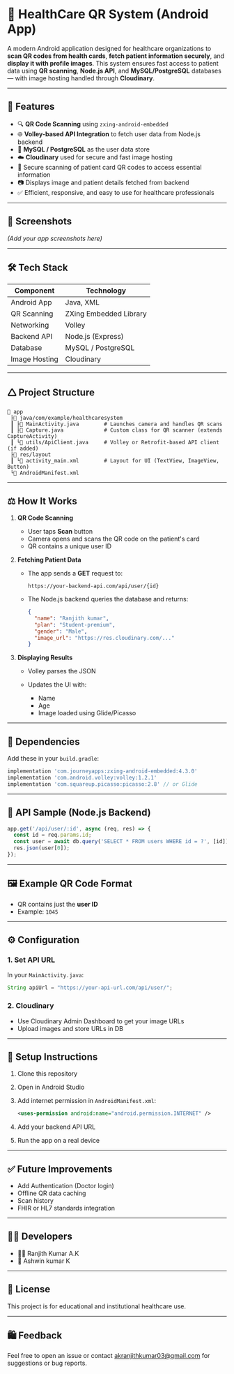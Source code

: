 # 🏥 HealthCare QR System (Android App)

A modern Android application designed for healthcare organizations to **scan QR codes from health cards**, **fetch patient information securely**, and **display it with profile images**. This system ensures fast access to patient data using **QR scanning**, **Node.js API**, and **MySQL/PostgreSQL** databases — with image hosting handled through **Cloudinary**.

---

## 🚀 Features

* 🔍 **QR Code Scanning** using `zxing-android-embedded`
* 🌐 **Volley-based API Integration** to fetch user data from Node.js backend
* 🧲 **MySQL / PostgreSQL** as the user data store
* ☁️ **Cloudinary** used for secure and fast image hosting
* 🔐 Secure scanning of patient card QR codes to access essential information
* 📷 Displays image and patient details fetched from backend
* ✅ Efficient, responsive, and easy to use for healthcare professionals

---

## 📱 Screenshots

*(Add your app screenshots here)*

---

## 🛠️ Tech Stack

| Component     | Technology             |
| ------------- | ---------------------- |
| Android App   | Java, XML              |
| QR Scanning   | ZXing Embedded Library |
| Networking    | Volley                 |
| Backend API   | Node.js (Express)      |
| Database      | MySQL / PostgreSQL     |
| Image Hosting | Cloudinary             |

---

## 🛆 Project Structure

```
📂 app
 ├📂 java/com/example/healthcaresystem
 ┃ ├📄 MainActivity.java        # Launches camera and handles QR scans
 ┃ ├📄 Capture.java             # Custom class for QR scanner (extends CaptureActivity)
 ┃ └📄 utils/ApiClient.java     # Volley or Retrofit-based API client (if added)
 ├📂 res/layout
 ┃ └📄 activity_main.xml        # Layout for UI (TextView, ImageView, Button)
 └📜 AndroidManifest.xml
```

---

## ⚖️ How It Works

1. **QR Code Scanning**

   * User taps **Scan** button
   * Camera opens and scans the QR code on the patient's card
   * QR contains a unique user ID

2. **Fetching Patient Data**

   * The app sends a **GET** request to:

     ```
     https://your-backend-api.com/api/user/{id}
     ```
   * The Node.js backend queries the database and returns:

     ```json
     {
       "name": "Ranjith kumar",
       "plan": "Student-premium",
       "gender": "Male",
       "image_url": "https://res.cloudinary.com/..."
     }
     ```

3. **Displaying Results**

   * Volley parses the JSON
   * Updates the UI with:

     * Name
     * Age
     * Image loaded using Glide/Picasso

---

## 🧰 Dependencies

Add these in your `build.gradle`:

```gradle
implementation 'com.journeyapps:zxing-android-embedded:4.3.0'
implementation 'com.android.volley:volley:1.2.1'
implementation 'com.squareup.picasso:picasso:2.8' // or Glide
```

---

## 📡 API Sample (Node.js Backend)

```js
app.get('/api/user/:id', async (req, res) => {
  const id = req.params.id;
  const user = await db.query('SELECT * FROM users WHERE id = ?', [id]);
  res.json(user[0]);
});
```

---

## 🖼️ Example QR Code Format

* QR contains just the **user ID**
* Example: `1045`

---

## ⚙️ Configuration

### 1. Set API URL

In your `MainActivity.java`:

```java
String apiUrl = "https://your-api-url.com/api/user/";
```

### 2. Cloudinary

* Use Cloudinary Admin Dashboard to get your image URLs
* Upload images and store URLs in DB

---

## 🧠 Setup Instructions

1. Clone this repository
2. Open in Android Studio
3. Add internet permission in `AndroidManifest.xml`:

   ```xml
   <uses-permission android:name="android.permission.INTERNET" />
   ```
4. Add your backend API URL
5. Run the app on a real device

---

## ✅ Future Improvements

* Add Authentication (Doctor login)
* Offline QR data caching
* Scan history
* FHIR or HL7 standards integration

---

## 🧑‍💻 Developers

* 👨‍💻 Ranjith Kumar A.K
* 🧠 Ashwin kumar K

---

## 📄 License

This project is for educational and institutional healthcare use.

---

## 🛍️ Feedback

Feel free to open an issue or contact [akranjithkumar03@gmail.com](akranjithkumar03@gmail.com) for suggestions or bug reports.
